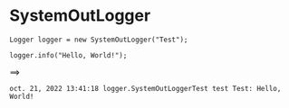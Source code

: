 # SystemOutLogger

`Logger logger = new SystemOutLogger("Test");`
  
`logger.info("Hello, World!");`
  
==>

`oct. 21, 2022 13:41:18 logger.SystemOutLoggerTest test Test: Hello, World!`
